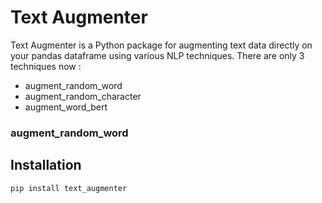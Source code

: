 # Text Augmenter

Text Augmenter is a Python package for augmenting text data directly on your pandas dataframe using various NLP techniques. 
There are only 3 techniques now : 
- augment_random_word
- augment_random_character
- augment_word_bert

### augment_random_word


## Installation

```bash
pip install text_augmenter
